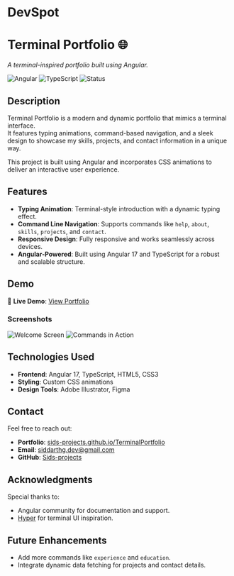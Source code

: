 # DevSpot

# Terminal Portfolio 🌐

_A terminal-inspired portfolio built using Angular._

![Angular](https://img.shields.io/badge/Angular-v17-red)
![TypeScript](https://img.shields.io/badge/TypeScript-4.9-blue)
![Status](https://img.shields.io/badge/Status-Completed-success)

## Description

Terminal Portfolio is a modern and dynamic portfolio that mimics a terminal interface.  
It features typing animations, command-based navigation, and a sleek design to showcase my skills, projects, and contact information in a unique way.

This project is built using Angular and incorporates CSS animations to deliver an interactive user experience.

## Features

- **Typing Animation**: Terminal-style introduction with a dynamic typing effect.
- **Command Line Navigation**: Supports commands like `help`, `about`, `skills`, `projects`, and `contact`.
- **Responsive Design**: Fully responsive and works seamlessly across devices.
- **Angular-Powered**: Built using Angular 17 and TypeScript for a robust and scalable structure.

## Demo

🎯 **Live Demo**: [View Portfolio](https://sids-projects.github.io/DevSpot/#/home)

### Screenshots

![Welcome Screen](https://your-screenshot-link.com/welcome.png)
![Commands in Action](https://your-screenshot-link.com/commands.png)

## Technologies Used

- **Frontend**: Angular 17, TypeScript, HTML5, CSS3
- **Styling**: Custom CSS animations
- **Design Tools**: Adobe Illustrator, Figma

## Contact

Feel free to reach out:

- **Portfolio**: [sids-projects.github.io/TerminalPortfolio](https://sids-projects.github.io/DevSpot/#/)
- **Email**: siddarthg.dev@gmail.com
- **GitHub**: [Sids-projects](https://github.com/Sids-projects)

## Acknowledgments

Special thanks to:

- Angular community for documentation and support.
- [Hyper](https://hyper.is/) for terminal UI inspiration.

## Future Enhancements

- Add more commands like `experience` and `education`.
- Integrate dynamic data fetching for projects and contact details.

